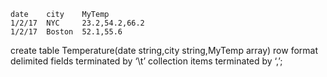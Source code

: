 ```
date    city    MyTemp
1/2/17  NYC     23.2,54.2,66.2
1/2/17  Boston  52.1,55.6

```
create table Temperature(date string,city string,MyTemp array<double>) 
row format delimited 
fields terminated by ‘\t’ 
collection items terminated by ‘,’;
